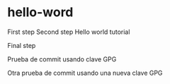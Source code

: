# hello-word
First step
Second step
Hello world tutorial

Final step

Prueba de commit usando clave GPG

Otra prueba de commit usando una nueva clave GPG
